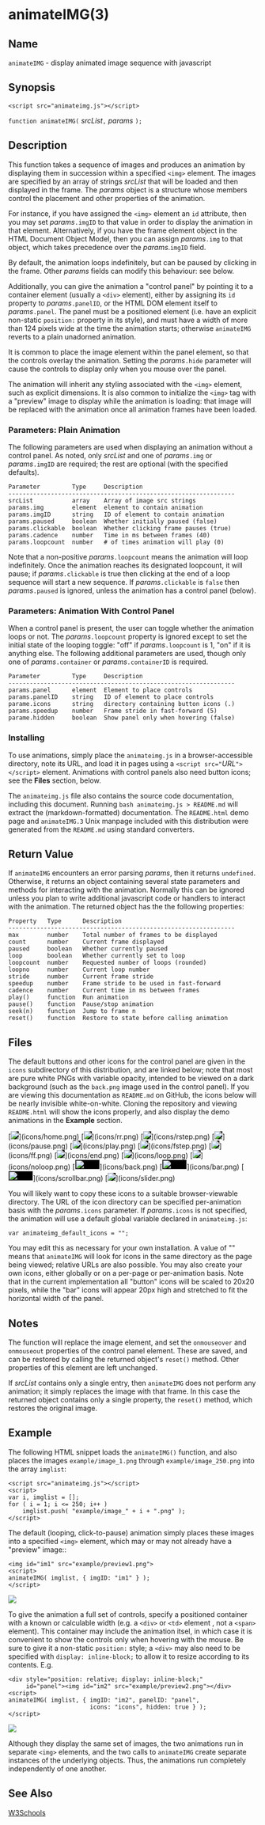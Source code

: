 # animateIMG(3)

## Name

`animateIMG` - display animated image sequence with javascript

## Synopsis

`<script src="animateimg.js"></script>`

`function animateIMG(` _srcList_`,` _params_ `);`

## Description

This function takes a sequence of images and produces an animation by
displaying them in succession within a specified `<img>` element.  The
images are specified by an array of strings _srcList_ that will be
loaded and then displayed in the frame.  The _params_ object is a
structure whose members control the placement and other properties of
the animation.

For instance, if you have assigned the `<img>` element an `id`
attribute, then you may set _params_`.imgID` to that value in order to
display the animation in that element.  Alternatively, if you have the
frame element object in the HTML Document Object Model, then you can
assign _params_`.img` to that object, which takes precedence over the
_params_.`imgID` field.

By default, the animation loops indefinitely, but can be paused by
clicking in the frame.  Other _params_ fields can modify this
behaviour: see below.

Additionally, you can give the animation a "control panel" by pointing
it to a container element (usually a `<div>` element), either by
assigning its `id` property to _params_`.panelID`, or the HTML DOM
element itself to _params_`.panel`.  The panel must be a positioned
element (i.e. have an explicit non-static `position:` property in its
style), and must have a width of more than 124 pixels wide at the time
the animation starts; otherwise `animateIMG` reverts to a plain
unadorned animation.

It is common to place the image element within the panel element, so
that the controls overlay the animation.  Setting the _params_`.hide`
parameter will cause the controls to display only when you mouse over
the panel.

The animation will inherit any styling associated with the `<img>`
element, such as explicit dimensions.  It is also common to initialize
the `<img>` tag with a "preview" image to display while the animation
is loading: that image will be replaced with the animation once all
animation frames have been loaded.

### Parameters: Plain Animation

The following parameters are used when displaying an animation without
a control panel.  As noted, only _srcList_ and one of _params_`.img`
or _params_`.imgID` are required; the rest are optional (with the
specified defaults).

    Parameter         Type     Description
    ----------------------------------------------------------------
    srcList           array    Array of image src strings  
    params.img        element  element to contain animation 
    params.imgID      string   ID of element to contain animation
    params.paused     boolean  Whether initially paused (false)
    params.clickable  boolean  Whether clicking frame pauses (true)
    params.cadence    number   Time in ms between frames (40)
    params.loopcount  number   # of times animation will play (0)

Note that a non-positive _params_`.loopcount` means the animation will
loop indefinitely.  Once the animation reaches its designated
loopcount, it will pause; if _params_`.clickable` is true then
clicking at the end of a loop sequence will start a new sequence.  If
_params_`.clickable` is `false` then _params_`.paused` is ignored,
unless the animation has a control panel (below).

### Parameters: Animation With Control Panel

When a control panel is present, the user can toggle whether the
animation loops or not.  The _params_`.loopcount` property is ignored
except to set the initial state of the looping toggle: "off" if
_params_`.loopcount` is 1, "on" if it is anything else.  The following
additional parameters are used, though only one of
_params_`.container` or _params_`.containerID` is required.

    Parameter         Type     Description
    ----------------------------------------------------------------
    params.panel      element  Element to place controls
    params.panelID    string   ID of element to place controls
    parame.icons      string   directory containing button icons (.)
    params.speedup    number   Frame stride in fast-forward (5)
    parame.hidden     boolean  Show panel only when hovering (false)

### Installing

To use animations, simply place the `animateimg.js` in a
browser-accessible directory, note its URL, and load it in pages using
a `<script src="`_URL_`"></script>` element.  Animations with control
panels also need button icons; see the **Files** section, below.

The `animateimg.js` file also contains the source code documentation,
including this document.  Running `bash animateimg.js > README.md`
will extract the (markdown-formatted) documentation.  The
`README.html` demo page and `animateIMG.3` Unix manpage included with
this distribution were generated from the `README.md` using standard
converters.

## Return Value

If `animateIMG` encounters an error parsing _params_, then it returns
`undefined`.  Otherwise, it returns an object containing several state
parameters and methods for interacting with the animation.  Normally
this can be ignored unless you plan to write additional javascript
code or handlers to interact with the animation.  The returned object
has the the following properties:

    Property   Type      Description
    ----------------------------------------------------------------
    max        number    Total number of frames to be displayed
    count      number    Current frame displayed
    paused     boolean   Whether currently paused
    loop       boolean   Whether currently set to loop
    loopcount  number    Requested number of loops (rounded)
    loopno     number    Current loop number
    stride     number    Current frame stride
    speedup    number    Frame stride to be used in fast-forward
    cadence    number    Current time in ms between frames
    play()     function  Run animation
    pause()    function  Pause/stop animation
    seek(n)    function  Jump to frame n
    reset()    function  Restore to state before calling animation

## Files

The default buttons and other icons for the control panel are given in
the `icons` subdirectory of this distribution, and are linked below;
note that most are pure white PNGs with variable opacity, intended to
be viewed on a dark background (such as the `back.png` image used in
the control panel).  If you are viewing this documentation as
`README.md` on GitHub, the icons below will be nearly invisible
white-on-white.  Cloning the repository and viewing `README.html` will
show the icons properly, and also display the demo animations in the
**Example** section.

<style>
.buttons img { background: black }
.bars img { background: black; width: 50px; height: 20px }
</style>
<span class=buttons>
[<img src=icons/home.png>](icons/home.png)
[<img src=icons/rr.png>](icons/rr.png)
[<img src=icons/rstep.png>](icons/rstep.png)
[<img src=icons/pause.png>](icons/pause.png)
[<img src=icons/play.png>](icons/play.png)
[<img src=icons/fstep.png>](icons/fstep.png)
[<img src=icons/ff.png>](icons/ff.png)
[<img src=icons/end.png>](icons/end.png)
[<img src=icons/loop.png>](icons/loop.png)
[<img src=icons/noloop.png>](icons/noloop.png)<span class=bars>
[<img src=icons/back.png>](icons/back.png)
[<img src=icons/bar.png>](icons/bar.png)
[<img src=icons/scrollbar.png>](icons/scrollbar.png)</span>
[<img src=icons/slider.png>](icons/slider.png)</span>

You will likely want to copy these icons to a suitable
browser-viewable directory.  The URL of the icon directory can be
specified per-animation basis with the _params_`.icons` parameter.  If
_params_`.icons` is not specified, the animation will use a default
global variable declared in `animateimg.js`:

    var animateimg_default_icons = "";

You may edit this as necessary for your own installation.  A value of
"" means that `animateIMG` will look for icons in the same directory
as the page being viewed; relative URLs are also possible.  You may
also create your own icons, either globally or on a per-page or
per-animation basis.  Note that in the current implementation all
"button" icons will be scaled to 20x20 pixels, while the "bar" icons
will appear 20px high and stretched to fit the horizontal width of the
panel.

## Notes

The function will replace the image element, and set the `onmouseover`
and `onmouseout` properties of the control panel element.  These are
saved, and can be restored by calling the returned object's `reset()`
method.  Other properties of this element are left unchanged.

If _srcList_ contains only a single entry, then `animateIMG` does not
perform any animation; it simply replaces the image with that frame.
In this case the returned object contains only a single property, the
`reset()` method, which restores the original image.

## Example

The following HTML snippet loads the `animateIMG()` function, and also
places the images `example/image_1.png` through
`example/image_250.png` into the array `imglist`:

    <script src="animateimg.js"></script>
    <script>
    var i, imglist = [];
    for ( i = 1; i <= 250; i++ )
        imglist.push( "example/image_" + i + ".png" );
    </script>

<script src="animateimg.js"></script>
<script>
var i, imglist = [];
for ( i = 1; i <= 250; i++ )
    imglist.push( "example/image_" + i + ".png" );
</script>

The default (looping, click-to-pause) animation simply places these
images into a specified `<img>` element, which may or may not already
have a "preview" image::

    <img id="im1" src="example/preview1.png">
    <script>
    animateIMG( imglist, { imgID: "im1" } );
    </script>

<img id="im1" src="example/preview1.png">
<script>
animateIMG( imglist, { imgID: "im1" } );
</script>

To give the animation a full set of controls, specify a positioned
container with a known or calculable width (e.g. a `<div>` or `<td>`
element , not a `<span>` element).  This container may include the
animation itsel, in which case it is convenient to show the controls
only when hovering with the mouse.  Be sure to give it a non-static
`position:` style; a `<div>` may also need to be specified with
`display: inline-block;` to allow it to resize according to its
contents.  E.g.

    <div style="position: relative; display: inline-block;"
         id="panel"><img id="im2" src="example/preview2.png"></div>
    <script>
    animateIMG( imglist, { imgID: "im2", panelID: "panel",
                           icons: "icons", hidden: true } );
    </script>

<div style="position: relative; display: inline-block;"
     id="panel"><img id="im2" src="example/preview2.png"></div>
<script>
animateIMG( imglist, { imgID: "im2", panelID: "panel",
                       icons: "icons", hidden: true } );
</script>

Although they display the same set of images, the two animations run
in separate `<img>` elements, and the two calls to `animateIMG` create
separate instances of the underlying objects.  Thus, the animations
run completely independently of one another.

## See Also

[W3Schools](http://www.w3schools.com)

